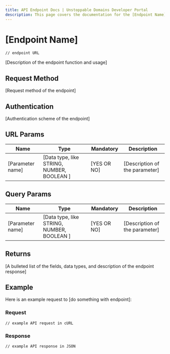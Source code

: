 ```yaml
---
title: API Endpoint Docs | Unstoppable Domains Developer Portal
description: This page covers the documentation for the [Endpoint Name] endpoint.
---
```


# [Endpoint Name]

```
// endpoint URL
```

[Description of the endpoint function and usage]

## Request Method

[Request method of the endpoint]

## Authentication

[Authentication scheme of the endpoint]

## URL Params

| Name | Type | Mandatory | Description |
| - | - | - | - |
| [Parameter name] | [Data type, like STRING, NUMBER, BOOLEAN ] | [YES OR NO] | [Description of the parameter] |

## Query Params

| Name | Type | Mandatory | Description |
| - | - | - | - |
| [Parameter name] | [Data type, like STRING, NUMBER, BOOLEAN ] | [YES OR NO] | [Description of the parameter] |

## Returns

[A bulleted list of the fields, data types, and description of the endpoint response]

## Example

Here is an example request to [do something with endpoint]:

### Request

```
// example API request in cURL
```

### Response

```
// example API response in JSON
```
